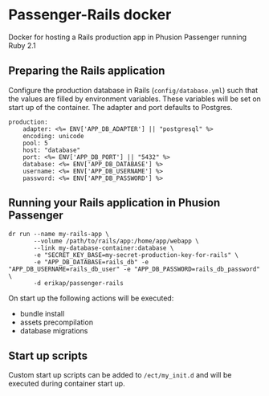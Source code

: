 # Passenger-Rails docker
Docker for hosting a Rails production app in Phusion Passenger running Ruby 2.1

## Preparing the Rails application
Configure the production database in Rails (`config/database.yml`) such that the values are filled by environment variables. These variables will be set on start up of the container. The adapter and port defaults to Postgres.

    production:
        adapter: <%= ENV['APP_DB_ADAPTER'] || "postgresql" %>
        encoding: unicode
        pool: 5
        host: "database"
        port: <%= ENV['APP_DB_PORT'] || "5432" %>
        database: <%= ENV['APP_DB_DATABASE'] %>
        username: <%= ENV['APP_DB_USERNAME'] %>
        password: <%= ENV['APP_DB_PASSWORD'] %> 

## Running your Rails application in Phusion Passenger

    dr run --name my-rails-app \
           --volume /path/to/rails/app:/home/app/webapp \
           --link my-database-container:database \
           -e "SECRET_KEY_BASE=my-secret-production-key-for-rails" \
           -e "APP_DB_DATABASE=rails_db" -e "APP_DB_USERNAME=rails_db_user" -e "APP_DB_PASSWORD=rails_db_password" \
           -d erikap/passenger-rails

On start up the following actions will be executed:
- bundle install
- assets precompilation
- database migrations

## Start up scripts
Custom start up scripts can be added to `/ect/my_init.d` and will be executed during container start up.